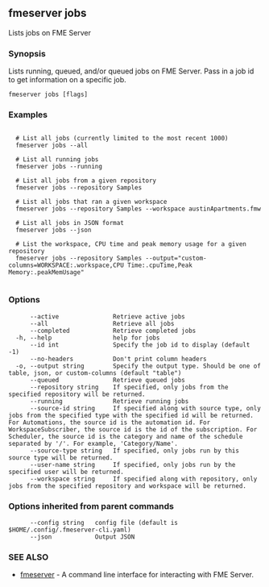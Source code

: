 ## fmeserver jobs

Lists jobs on FME Server

### Synopsis

Lists running, queued, and/or queued jobs on FME Server. Pass in a job id to get information on a specific job.

```
fmeserver jobs [flags]
```

### Examples

```

  # List all jobs (currently limited to the most recent 1000)
  fmeserver jobs --all
	
  # List all running jobs
  fmeserver jobs --running
	
  # List all jobs from a given repository
  fmeserver jobs --repository Samples
	
  # List all jobs that ran a given workspace
  fmeserver jobs --repository Samples --workspace austinApartments.fmw
	
  # List all jobs in JSON format
  fmeserver jobs --json
	
  # List the workspace, CPU time and peak memory usage for a given repository
  fmeserver jobs --repository Samples --output="custom-columns=WORKSPACE:.workspace,CPU Time:.cpuTime,Peak Memory:.peakMemUsage"
	
```

### Options

```
      --active               Retrieve active jobs
      --all                  Retrieve all jobs
      --completed            Retrieve completed jobs
  -h, --help                 help for jobs
      --id int               Specify the job id to display (default -1)
      --no-headers           Don't print column headers
  -o, --output string        Specify the output type. Should be one of table, json, or custom-columns (default "table")
      --queued               Retrieve queued jobs
      --repository string    If specified, only jobs from the specified repository will be returned.
      --running              Retrieve running jobs
      --source-id string     If specified along with source type, only jobs from the specified type with the specified id will be returned. For Automations, the source id is the automation id. For WorkspaceSubscriber, the source id is the id of the subscription. For Scheduler, the source id is the category and name of the schedule separated by '/'. For example, 'Category/Name'.
      --source-type string   If specified, only jobs run by this source type will be returned.
      --user-name string     If specified, only jobs run by the specified user will be returned.
      --workspace string     If specified along with repository, only jobs from the specified repository and workspace will be returned.
```

### Options inherited from parent commands

```
      --config string   config file (default is $HOME/.config/.fmeserver-cli.yaml)
      --json            Output JSON
```

### SEE ALSO

* [fmeserver](fmeserver.md)	 - A command line interface for interacting with FME Server.

